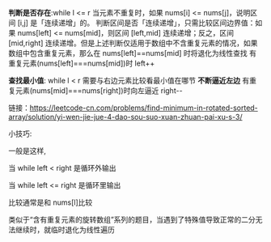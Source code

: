 **判断是否存在**:while l <= r
当元素不重复时，如果 nums[i] <= nums[j]，说明区间 [i,j] 是「连续递增」的。
判断区间是否「连续递增」，只需比较区间边界值：如果 nums[left] <= nums[mid]，则区间 [left,mid] 连续递增；反之，区间 [mid,right] 连续递增。但是上述判断仅适用于数组中不含重复元素的情况，如果数组中包含重复元素，那么在 nums[left]==nums[mid] 时将退化为线性查找
有重复元素(nums[left]===nums[mid])时 left++

**查找最小值**: while l < r
需要与右边元素比较看最小值在哪节 **不断逼近左边**
有重复元素(nums[mid]===nums[right])时向左逼近 right--

链接：https://leetcode-cn.com/problems/find-minimum-in-rotated-sorted-array/solution/yi-wen-jie-jue-4-dao-sou-suo-xuan-zhuan-pai-xu-s-3/

小技巧:

一般是这样,

当 while left < right 是循环外输出

当 while left <= right 是循环里输出

比较通常是和 nums[l]比较

类似于“含有重复元素的旋转数组”系列的题目，当遇到了特殊值导致正常的二分无法继续时，就临时退化为线性遍历
